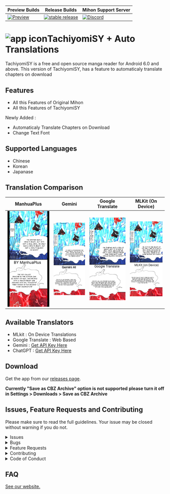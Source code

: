 | Preview Builds | Release Builds | Mihon Support Server |
|-------|----------|----------|
| [![Preview](https://github.com/jobobby04/TachiyomiSYPreview/workflows/Remote%20Dispatch%20Build%20App/badge.svg)](https://github.com/jobobby04/TachiyomiSYPreview/releases) | [![stable release](https://img.shields.io/github/release/jobobby04/tachiyomisy.svg?maxAge=3600&label=download)](https://github.com/jobobby04/tachiyomisy/releases/latest) | [![Discord](https://img.shields.io/discord/1195734228319617024.svg?label=discord&labelColor=7289da&color=2c2f33&style=flat)](https://discord.gg/mihon) |


# ![app icon](./.github/readme-images/app-icon.png)TachiyomiSY + Auto Translations
TachiyomiSY is a free and open source manga reader for Android 6.0 and above. This version of TachiyomiSY, has a feature to automaticaly translate chapters on download

## Features
* All this Features of Original Mihon
* All this Features of TachiyomiSY

Newly Added :
* Automaticaly Translate Chapters on Download
* Change Text Font

## Supported Languages
* Chinese
* Korean
* Japanase

## Translation Comparison
| ManhuaPlus  | Gemini | Google Translate  | MLKit (On Device) |
| ------------- | ------------- | ------------- | ------------- |
| ![ManhuaPlus](./.github/readme-images/manhuaplus.png)  | ![Gemini](./.github/readme-images/gemini.png)  | ![GoogleTranslate](./.github/readme-images/googletranslate.png)  | ![mlkit](./.github/readme-images/mlkit.png)  |

## Available Translators
* MLkit : On Device Translations
* Google Translate : Web Based
* Gemini : [Get API Key Here](https://makersuite.google.com/app/apikey "Get API Key Here")
* ChatGPT : [Get API Key Here](https://platform.openai.com/api-keys "Get API Key Here")

## Download
Get the app from our [releases page](https://github.com/mannu691/TachiyomiSY/releases/latest).

**Currently "Save as CBZ Archive" option is not supported**
**please turn it off in Settings > Downloads > Save as CBZ Archive**
## Issues, Feature Requests and Contributing

Please make sure to read the full guidelines. Your issue may be closed without warning if you do not.

<details><summary>Issues</summary>

1. **Before reporting a new issue, take a look at the [FAQ](https://tachiyomi.org/docs/faq/general), the [changelog](https://github.com/jobobby04/tachiyomisy/releases) and the already opened [issues](https://github.com/jobobby04/tachiyomisy/issues).**
2. If you are unsure, ask here: [![Discord](https://img.shields.io/discord/1195734228319617024.svg)](https://discord.gg/mihon)

</details>

<details><summary>Bugs</summary>

* Include version (More → About → Version)
* If not latest, try updating, it may have already been solved
* Preview version is equal to the number of commits as seen on the main page
* Include steps to reproduce (if not obvious from description)
* Include screenshot (if needed)
* If it could be device-dependent, try reproducing on another device (if possible)
* Don't group unrelated requests into one issue

DO: https://github.com/tachiyomiorg/tachiyomi/issues/24 https://github.com/tachiyomiorg/tachiyomi/issues/71

DON'T: https://github.com/tachiyomiorg/tachiyomi/issues/75

</details>

<details><summary>Feature Requests</summary>

* Write a detailed issue, explaining what it should do or how. Avoid writing just "like X app does"
* Include screenshot (if needed)

Source requests are not accepted.
</details>

<details><summary>Contributing</summary>

See [CONTRIBUTING.md](./CONTRIBUTING.md).
</details>

<details><summary>Code of Conduct</summary>

See [CODE_OF_CONDUCT.md](./CODE_OF_CONDUCT.md).
</details>

## FAQ

[See our website.](https://mihon.app/)
